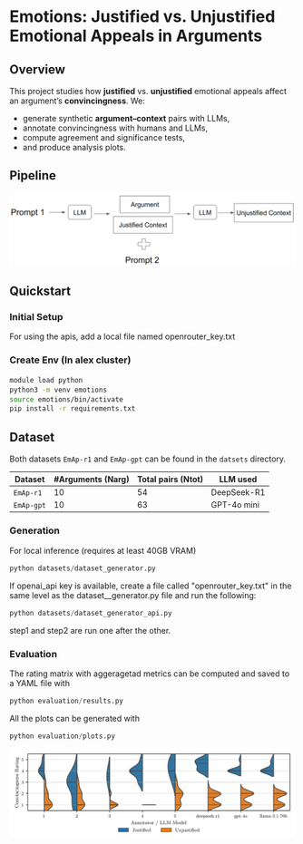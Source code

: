 # Emotions: Justified vs. Unjustified Emotional Appeals in Arguments

## Overview

This project studies how **justified** vs. **unjustified** emotional appeals affect an argument’s **convincingness**. We:
- generate synthetic **argument–context** pairs with LLMs,
- annotate convincingness with humans and LLMs,
- compute agreement and significance tests,
- and produce analysis plots.

## Pipeline 
![alt text](datasets/data_pipeline.png)

## Quickstart
### Initial Setup
For using the apis, add a local file named openrouter_key.txt

### Create Env (In alex cluster)

```bash
module load python
python3 -m venv emotions
source emotions/bin/activate
pip install -r requirements.txt
```

## Dataset

Both datasets `EmAp-r1` and `EmAp-gpt` can be found in the `datsets` directory.

| Dataset  | #Arguments (Narg) | Total pairs (Ntot) | LLM used    |
| -------- | ----------------- | ------------------ | ----------- |
| `EmAp-r1`  | 10                | 54                 | DeepSeek-R1 |
| `EmAp-gpt` | 10                | 63                 | GPT-4o mini |


### Generation

For local inference (requires at least 40GB VRAM)
```python
python datasets/dataset_generator.py
```

If openai_api key is available, create a file called "openrouter_key.txt" in the same
level as the dataset__generator.py file and run the following:

```python
python datasets/dataset_generator_api.py
```
step1 and step2 are run one after the other.

### Evaluation

The rating matrix with aggeragetad metrics can be computed and saved to a YAML file with 
```python
python evaluation/results.py
```

All the plots can be generated with
```python
python evaluation/plots.py
```

![alt text](evaluation/EmAp-r1/fig/context_type_distribution_per_annotator.png)


